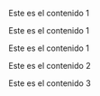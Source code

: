 
<!DOCTYPE html>
<html lang="en">
  <head>
    <meta charset="UTF-8" />
    <meta http-equiv="X-UA-Compatible" content="IE=edge" />
    <meta name="viewport" content="width=device-width, initial-scale=1.0" />
    <title>Flex Box</title>
    <link rel="stylesheet" href="css/flex.css" />
  </head>
  <body>
    <div class="flex">
      <div class="contenido-1">
        <p>Este es el contenido 1</p>
        <p>Este es el contenido 1</p>
        <p>Este es el contenido 1</p>
      </div>
      <div class="contenido-2">
        <p>Este es el contenido 2</p>
      </div>
      <div class="contenido-3">
        <p>Este es el contenido 3</p>
      </div>
    </div>
  </body>
</html>